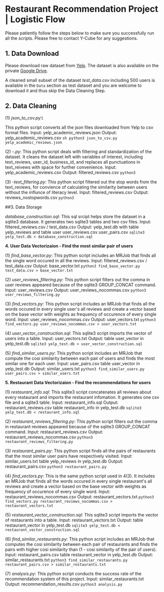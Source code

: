 # Restaurant Recommendation Project | Logistic Flow

Please patiently follow the steps below to make sure you successfully run all the scripts. Please free to contact Y-Cube for any suggestions.

## 1. Data Download

Please download raw dataset from [Yelp](https://www.yelp.com/dataset_challenge). The dataset is also available on the private [Google Drive]().

A cleaned small subset of the dataset _test_data.csv_ including 500 users is available in the <code>Data</code> section as test dataset and you are welcome to download it and thus skip the Data Cleaning Step.

## 2. Data Cleaning

(1) _json_to_csv.py_:\\

This python script converts all the json files downloaded from Yelp to csv format files.
	Input: yelp_academic_reviews.json
	Output: yelp_academic_reviews.csv
	```sh
	python3 json_to_csv.py yelp_academic_reviews.json
	```

(2) _-.py_: This python script deals with filtering and standardization of the dataset. It cleans the dataset left with variables of interest, including text_reviews, user_id, business_id, and replaces all punctuations in text_reivews with space for further convenience.
	Input: yelp_academic_reviews.csv
	Output: filtered_reviews.csv
	```
	python3 
	```

(3) _-text_filtering.py_: This python script filtered out the stop words from the text_reviews, for convience of calculating the similarity between users without the influnce of literacy level.
	Input: filtered_reviews.csv
	Output: reviews_nostopwords.csv
	```
	python3
	```

##3. Data Storage

_database_construction.sql_:
This sql srcipt helps store the dataset in a sqlite3 database. It generates two sqlite3 tables and two csv files.
	Input: filtered_reviews.csv / test_data.csv 
	Output: yelp_test.db with table yelp_reviews and table user
			user_reviews.csv
			user_pairs.csv
	```
	sqlite3 yelp_test.db < database_construction.sql
	```

**4. User Data Vectorizaion - Find the most similar pair of users**

(1) _find_base_vector.py_: This python script includes an MRJob that finds all the single word occured in all the reviews.
	Input: filtered_reviews.csv / test_data.csv
	Output: base_vector.txt
	```
	python3 find_base_vector.py test_data.csv > base_vector.txt
	```

(2) _user_reviews_filtering.py_: This python script filters out the comma in user reviews appeared because of the sqlite3 GROUP_CONCAT command.
	Input: user_reviews.csv
	Output: user_reviews_nocommas.csv
	```
	python3 user_reviews_filtering.py
	```

(3) _find_vectors.py_: This python script includes an MRJob that finds all the words occured in every single user's all reviews and create a vector based on the base vector with weights as frequency of occurence of every single word.
	Input: user_reviews_nocommas.csv
	Output: user_vectors.txt
	```
	python3 find_vectors.py user_reviews_nocommas.csv > user_vectors.txt
	```

(4) _user_vector_construction.sql_: This sqlite3 script imports the vector of users into a table.
	Input: user_vectors.txt
	Output: table user_vector in yelp_test.db
	```
	sqlite3 yelp_test.db < user_vector_construction.sql
	```

(5) _find_similar_users.py_: This python script includes an MRJob that compute the cosi similarity between each pair of users and finds the most similar one for each user.
	Input: user_pairs.csv
		   table user_vector in yelp_test.db
	Output: similar_users.txt
	```
	python3 find_similar_users.py user_pairs.csv > similar_users.txt
	```

**5. Restaurant Data Vectorizaion - Find the recommendations for users**

(1) _restaurant_info.sql_: This sqlite3 script concatenates all reviews about every restaurant and imports the restaurant infomation. It generates one csv file and a sqlite3 table.
	Input: restaurant_info.sql
	Output: restaurant_reviews.csv
			table restaurant_info in yelp_test.db
	```
	sqlite3 yelp_test.db < restaurant_info.sql
	```

(2) _restaurant_reviews_filtering.py_: This python script filters out the comma in restaurant reviews appeared because of the sqlite3 GROUP_CONCAT command.
	Input: restaurant_reviews.csv
	Output: restaurant_reviews_nocommas.csv
	```
	python3 restaurant_reviews_filtering.py
	```

(3) _restaurant_pairs.py_: This python script finds all the pairs of restaurants that the most similar user pairs have respectively visited.
	Input: similar_users.txt
		   table yelp_reviews in yelp_test.db
	Output: restaurant_pairs.csv
	```
	python3 restaurant_pairs.py
	```

(4) _find_vectors.py_: This is the same python script used in 4(3). It includes an MRJob that finds all the words occured in every single restaurant's all reviews and create a vector based on the base vector with weights as frequency of occurence of every single word.
	Input: restaurant_reviews_nocommas.csv
	Output: restaurant_vectors.txt
	```
	python3 find_vectors.py restaurant_reviews_nocommas.csv > restaurant_vectors.txt
	```

(5) _restaurant_vector_construction.sql_: This sqlite3 script imports the vector of restaurants into a table.
	Input: restaurant_vectors.txt
	Output: table restaurant_vector in yelp_test.db
	```
	sqlite3 yelp_test.db < restaurant_vector_construction.sql
	```

(6) _find_similar_restaurants.py_: This python script includes an MRJob that computes the cosi similarity between each pair of restaurants and finds the pairs with higher cosi similarity than (1 - cosi similarity of the pair of users).
	Input: restaurant_pairs.csv
		   table restaurant_vector in yelp_test.db
	Output: similar_restaurants.txt
	```
	python3 find_similar_restaurants.py restaurant_pairs.csv > similar_restaurants.txt
	```

(7) _analysis.py_: This python script conducts the success rate of the recommendation system of this project.
	Input: similar_restaurants.txt
	Output: recommendation_results.csv
	```
	python3 analysis.py
	```






